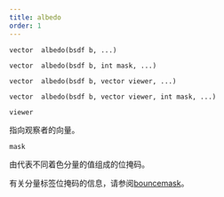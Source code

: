 ```yaml
---
title: albedo
order: 1
---
```


`vector  albedo(bsdf b, ...)`

`vector  albedo(bsdf b, int mask, ...)`

`vector  albedo(bsdf b, vector viewer, ...)`

`vector  albedo(bsdf b, vector viewer, int mask, ...)`

`viewer`

指向观察者的向量。

`mask`

由代表不同着色分量的值组成的位掩码。

有关分量标签位掩码的信息，请参阅[bouncemask](/zh-cn/houdini-vex/shading-and-rendering/bouncemask)。
